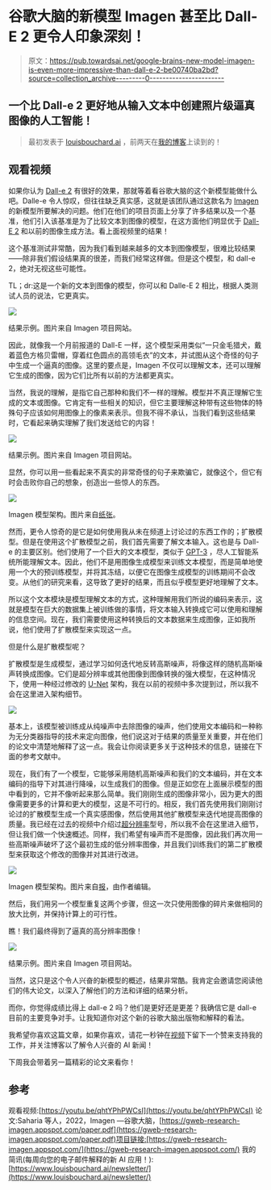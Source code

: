 # 谷歌大脑的新模型 Imagen 甚至比 Dall-E 2 更令人印象深刻！

> 原文：<https://pub.towardsai.net/google-brains-new-model-imagen-is-even-more-impressive-than-dall-e-2-be00740ba2bd?source=collection_archive---------0----------------------->

## 一个比 Dall-e 2 更好地从输入文本中创建照片级逼真图像的人工智能！

> 最初发表于 [louisbouchard.ai](https://www.louisbouchard.ai/google-brain-imagen/) ，前两天在[我的博客](https://www.louisbouchard.ai/google-brain-imagen/)上读到的！

## 观看视频

如果你认为 [Dall-e 2](https://youtu.be/rdGVbPI42sA) 有很好的效果，那就等着看谷歌大脑的这个新模型能做什么吧。Dalle-e 令人惊叹，但往往缺乏真实感，这就是该团队通过这款名为 [Imagen](https://youtu.be/qhtYPhPWCsI) 的新模型所要解决的问题。他们在他们的项目页面上分享了许多结果以及一个基准，他们引入该基准是为了比较文本到图像的模型，在这方面他们明显优于 [Dall-E 2](https://youtu.be/rdGVbPI42sA) 和以前的图像生成方法。看上面视频里的结果！

这个基准测试非常酷，因为我们看到越来越多的文本到图像模型，很难比较结果——除非我们假设结果真的很差，而我们经常这样做。但是这个模型，和 dall-e 2，绝对无视这些可能性。

TL；dr:这是一个新的文本到图像的模型，你可以和 Dalle-E 2 相比，根据人类测试人员的说法，它更真实。

![](img/029576fedb99126314620038985debca.png)

结果示例。图片来自 Imagen 项目网站。

因此，就像我一个月前报道的 Dall-E 一样，这个模型采用类似“一只金毛猎犬，戴着蓝色方格贝雷帽，穿着红色圆点的高领毛衣”的文本，并试图从这个奇怪的句子中生成一个逼真的图像。这里的要点是，Imagen 不仅可以理解文本，还可以理解它生成的图像，因为它们比所有以前的方法都更真实。

当然，我说的理解，是指它自己那种和我们不一样的理解。模型并不真正理解它生成的文本或图像。它肯定有一些相关的知识，但它主要理解这种带有这些物体的特殊句子应该如何用图像上的像素来表示。但我不得不承认，当我们看到这些结果时，它看起来确实理解了我们发送给它的内容！

![](img/6715070f1c55867a0a1a5923a06a985b.png)

结果示例。图片来自 Imagen 项目网站。

显然，你可以用一些看起来不真实的非常奇怪的句子来欺骗它，就像这个，但它有时会击败你自己的想象，创造出一些惊人的东西。

![](img/a6bc6b50d1124096adaf6e4511b1ba0b.png)

Imagen 模型架构。图片来自[纸张](https://gweb-research-imagen.appspot.com/paper.pdf)。

然而，更令人惊奇的是它是如何使用我从未在频道上讨论过的东西工作的；扩散模型。但是在使用这个扩散模型之前，我们首先需要了解文本输入。这也是与 Dall-e 的主要区别。他们使用了一个巨大的文本模型，类似于 [GPT-3](https://youtu.be/gDDnTZchKec) ，尽人工智能系统所能理解文本。因此，他们不是用图像生成模型来训练文本模型，而是简单地使用一个大的预训练模型，并将其冻结，以便它在图像生成模型的训练期间不会改变。从他们的研究来看，这导致了更好的结果，而且似乎模型更好地理解了文本。

所以这个文本模块是模型理解文本的方式，这种理解用我们所说的编码来表示，这就是模型在巨大的数据集上被训练做的事情，将文本输入转换成它可以使用和理解的信息空间。现在，我们需要使用这种转换后的文本数据来生成图像，正如我所说，他们使用了扩散模型来实现这一点。

但是什么是扩散模型呢？

扩散模型是生成模型，通过学习如何迭代地反转高斯噪声，将像这样的随机高斯噪声转换成图像。它们是超分辨率或其他图像到图像转换的强大模型，在这种情况下，使用一种经过修改的 [U-Net](https://youtu.be/HBvUbjKtKsE?list=PLO4GrDnQanVfSvkbEGDFdJ-fXxuFZAtYF) 架构，我在以前的视频中多次提到过，所以我不会在这里进入架构细节。

![](img/d59f109e159a5a624726ee8a530cec45.png)

基本上，该模型被训练成从纯噪声中去除图像的噪声，他们使用文本编码和一种称为无分类器指导的技术来定向图像，他们说这对于结果的质量至关重要，并在他们的论文中清楚地解释了这一点。我会让你阅读更多关于这种技术的信息，链接在下面的参考文献中。

现在，我们有了一个模型，它能够采用随机高斯噪声和我们的文本编码，并在文本编码的指导下对其进行降噪，以生成我们的图像。但是正如您在上面展示模型的图中看到的，它并不像听起来那么简单。我们刚刚生成的图像非常小，因为更大的图像需要更多的计算和更大的模型，这是不可行的。相反，我们首先使用我们刚刚讨论过的扩散模型生成一个真实感图像，然后使用其他扩散模型来迭代地提高图像的质量。我已经在过去的视频中介绍过[超分辨率](https://youtu.be/GFm3RfrtDoU)型号，所以我不会在这里进入细节，但让我们做一个快速概述。同样，我们希望有噪声而不是图像，因此我们再次用一些高斯噪声破坏了这个最初生成的低分辨率图像，并且我们训练我们的第二扩散模型来获取这个修改的图像并对其进行改进。

![](img/a7821d067f908a35e834b8a3512d5b7d.png)

Imagen 模型架构。图片来自[报](https://gweb-research-imagen.appspot.com/paper.pdf)，由作者编辑。

然后，我们用另一个模型重复这两个步骤，但这一次只使用图像的碎片来做相同的放大比例，并保持计算上的可行性。

瞧！我们最终得到了逼真的高分辨率图像！

![](img/188e181b4932ea592ecbbe3b9f616dc9.png)

结果示例。图片来自 Imagen 项目网站。

当然，这只是这个令人兴奋的新模型的概述，结果非常酷。我肯定会邀请您阅读他们的伟大论文，以深入了解他们的方法和详细的结果分析。

而你，你觉得成绩比得上 dall-e 2 吗？他们是更好还是更差？我确信它是 dall-e 目前的主要竞争对手。让我知道你对这个新的谷歌大脑出版物和解释的看法。

我希望你喜欢这篇文章，如果你喜欢，请花一秒钟在[视频](https://youtu.be/qhtYPhPWCsI)下留下一个赞来支持我的工作，并关注博客以了解令人兴奋的 AI 新闻！

下周我会带着另一篇精彩的论文来看你！

## 参考

观看视频:[https://youtu.be/qhtYPhPWCsI](https://youtu.be/qhtYPhPWCsI)
论文:Saharia 等人，2022，Imagen —谷歌大脑，[https://gweb-research-imagen.appspot.com/paper.pdf](https://gweb-research-imagen.appspot.com/paper.pdf)项目链接:[https://gweb-research-imagen.appspot.com/](https://gweb-research-imagen.appspot.com/)
我的简讯(每周向您的电子邮件解释的新 AI 应用！):[https://www.louisbouchard.ai/newsletter/](https://www.louisbouchard.ai/newsletter/)